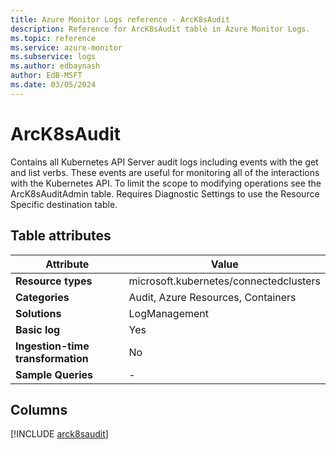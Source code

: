 ```yaml
---
title: Azure Monitor Logs reference - ArcK8sAudit
description: Reference for ArcK8sAudit table in Azure Monitor Logs.
ms.topic: reference
ms.service: azure-monitor
ms.subservice: logs
ms.author: edbaynash
author: EdB-MSFT
ms.date: 03/05/2024
---
```


# ArcK8sAudit

Contains all Kubernetes API Server audit logs including events with the get and list verbs. These events are useful for monitoring all of the interactions with the Kubernetes API. To limit the scope to modifying operations see the ArcK8sAuditAdmin table. Requires Diagnostic Settings to use the Resource Specific destination table.


## Table attributes

|Attribute|Value|
|---|---|
|**Resource types**|microsoft.kubernetes/connectedclusters|
|**Categories**|Audit, Azure Resources, Containers|
|**Solutions**| LogManagement|
|**Basic log**|Yes|
|**Ingestion-time transformation**|No|
|**Sample Queries**|-|



## Columns
  
[!INCLUDE [arck8saudit](.././tables/includes/arck8saudit-include.md)]
